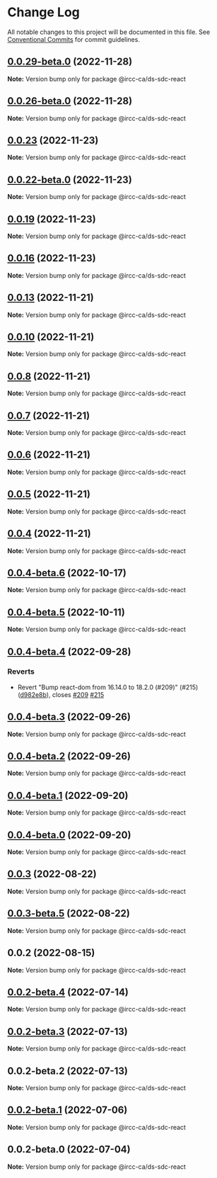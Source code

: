 # Change Log

All notable changes to this project will be documented in this file.
See [Conventional Commits](https://conventionalcommits.org) for commit guidelines.

## [0.0.29-beta.0](https://github.com/IRCC-ca/ds-sdc/compare/@ircc-ca/ds-sdc-react@0.0.26-beta.0...@ircc-ca/ds-sdc-react@0.0.29-beta.0) (2022-11-28)

**Note:** Version bump only for package @ircc-ca/ds-sdc-react

## [0.0.26-beta.0](https://github.com/IRCC-ca/ds-sdc/compare/@ircc-ca/ds-sdc-react@0.0.23...@ircc-ca/ds-sdc-react@0.0.26-beta.0) (2022-11-28)

**Note:** Version bump only for package @ircc-ca/ds-sdc-react

## [0.0.23](https://github.com/IRCC-ca/ds-sdc/compare/@ircc-ca/ds-sdc-react@0.0.19...@ircc-ca/ds-sdc-react@0.0.23) (2022-11-23)

**Note:** Version bump only for package @ircc-ca/ds-sdc-react

## [0.0.22-beta.0](https://github.com/IRCC-ca/ds-sdc/compare/@ircc-ca/ds-sdc-react@0.0.19...@ircc-ca/ds-sdc-react@0.0.22-beta.0) (2022-11-23)

**Note:** Version bump only for package @ircc-ca/ds-sdc-react

## [0.0.19](https://github.com/IRCC-ca/ds-sdc/compare/@ircc-ca/ds-sdc-react@0.0.16...@ircc-ca/ds-sdc-react@0.0.19) (2022-11-23)

**Note:** Version bump only for package @ircc-ca/ds-sdc-react

## [0.0.16](https://github.com/IRCC-ca/ds-sdc/compare/@ircc-ca/ds-sdc-react@0.0.13...@ircc-ca/ds-sdc-react@0.0.16) (2022-11-23)

**Note:** Version bump only for package @ircc-ca/ds-sdc-react

## [0.0.13](https://github.com/IRCC-ca/ds-sdc/compare/@ircc-ca/ds-sdc-react@0.0.10...@ircc-ca/ds-sdc-react@0.0.13) (2022-11-21)

**Note:** Version bump only for package @ircc-ca/ds-sdc-react

## [0.0.10](https://github.com/IRCC-ca/ds-sdc/compare/@ircc-ca/ds-sdc-react@0.0.8...@ircc-ca/ds-sdc-react@0.0.10) (2022-11-21)

**Note:** Version bump only for package @ircc-ca/ds-sdc-react

## [0.0.8](https://github.com/IRCC-ca/ds-sdc/compare/@ircc-ca/ds-sdc-react@0.0.7...@ircc-ca/ds-sdc-react@0.0.8) (2022-11-21)

**Note:** Version bump only for package @ircc-ca/ds-sdc-react

## [0.0.7](https://github.com/IRCC-ca/ds-sdc/compare/@ircc-ca/ds-sdc-react@0.0.6...@ircc-ca/ds-sdc-react@0.0.7) (2022-11-21)

**Note:** Version bump only for package @ircc-ca/ds-sdc-react

## [0.0.6](https://github.com/IRCC-ca/ds-sdc/compare/@ircc-ca/ds-sdc-react@0.0.5...@ircc-ca/ds-sdc-react@0.0.6) (2022-11-21)

**Note:** Version bump only for package @ircc-ca/ds-sdc-react

## [0.0.5](https://github.com/IRCC-ca/ds-sdc/compare/@ircc-ca/ds-sdc-react@0.0.4...@ircc-ca/ds-sdc-react@0.0.5) (2022-11-21)

**Note:** Version bump only for package @ircc-ca/ds-sdc-react

## [0.0.4](https://github.com/IRCC-ca/ds-sdc/compare/@ircc-ca/ds-sdc-react@0.0.3...@ircc-ca/ds-sdc-react@0.0.4) (2022-11-21)

**Note:** Version bump only for package @ircc-ca/ds-sdc-react

## [0.0.4-beta.6](https://github.com/IRCC-ca/ds-sdc/compare/@ircc-ca/ds-sdc-react@0.0.4-beta.5...@ircc-ca/ds-sdc-react@0.0.4-beta.6) (2022-10-17)

**Note:** Version bump only for package @ircc-ca/ds-sdc-react

## [0.0.4-beta.5](https://github.com/IRCC-ca/ds-sdc/compare/@ircc-ca/ds-sdc-react@0.0.4-beta.4...@ircc-ca/ds-sdc-react@0.0.4-beta.5) (2022-10-11)

**Note:** Version bump only for package @ircc-ca/ds-sdc-react

## [0.0.4-beta.4](https://github.com/IRCC-ca/ds-sdc/compare/@ircc-ca/ds-sdc-react@0.0.4-beta.3...@ircc-ca/ds-sdc-react@0.0.4-beta.4) (2022-09-28)

### Reverts

-   Revert "Bump react-dom from 16.14.0 to 18.2.0 (#209)" (#215) ([d982e8b](https://github.com/IRCC-ca/ds-sdc/commit/d982e8b3c51d8e6933355f89aa89ca1bbe5ebe06)), closes [#209](https://github.com/IRCC-ca/ds-sdc/issues/209) [#215](https://github.com/IRCC-ca/ds-sdc/issues/215)

## [0.0.4-beta.3](https://github.com/IRCC-ca/ds-sdc/compare/@ircc-ca/ds-sdc-react@0.0.4-beta.2...@ircc-ca/ds-sdc-react@0.0.4-beta.3) (2022-09-26)

**Note:** Version bump only for package @ircc-ca/ds-sdc-react

## [0.0.4-beta.2](https://github.com/IRCC-ca/ds-sdc/compare/@ircc-ca/ds-sdc-react@0.0.4-beta.1...@ircc-ca/ds-sdc-react@0.0.4-beta.2) (2022-09-26)

**Note:** Version bump only for package @ircc-ca/ds-sdc-react

## [0.0.4-beta.1](https://github.com/IRCC-ca/ds-sdc/compare/@ircc-ca/ds-sdc-react@0.0.4-beta.0...@ircc-ca/ds-sdc-react@0.0.4-beta.1) (2022-09-20)

**Note:** Version bump only for package @ircc-ca/ds-sdc-react

## [0.0.4-beta.0](https://github.com/IRCC-ca/ds-sdc/compare/@ircc-ca/ds-sdc-react@0.0.3...@ircc-ca/ds-sdc-react@0.0.4-beta.0) (2022-09-20)

**Note:** Version bump only for package @ircc-ca/ds-sdc-react

## [0.0.3](https://github.com/IRCC-ca/ds-sdc/compare/@ircc-ca/ds-sdc-react@0.0.3-beta.5...@ircc-ca/ds-sdc-react@0.0.3) (2022-08-22)

**Note:** Version bump only for package @ircc-ca/ds-sdc-react

## [0.0.3-beta.5](https://github.com/IRCC-ca/ds-sdc/compare/@ircc-ca/ds-sdc-react@0.0.2...@ircc-ca/ds-sdc-react@0.0.3-beta.5) (2022-08-22)

**Note:** Version bump only for package @ircc-ca/ds-sdc-react

## 0.0.2 (2022-08-15)

**Note:** Version bump only for package @ircc-ca/ds-sdc-react

## [0.0.2-beta.4](https://github.com/IRCC-ca/ds-sdc/compare/@ircc-ca/ds-sdc-react@0.0.2-beta.3...@ircc-ca/ds-sdc-react@0.0.2-beta.4) (2022-07-14)

**Note:** Version bump only for package @ircc-ca/ds-sdc-react

## [0.0.2-beta.3](https://github.com/IRCC-ca/ds-sdc/compare/@ircc-ca/ds-sdc-react@0.0.2-beta.2...@ircc-ca/ds-sdc-react@0.0.2-beta.3) (2022-07-13)

**Note:** Version bump only for package @ircc-ca/ds-sdc-react

## 0.0.2-beta.2 (2022-07-13)

**Note:** Version bump only for package @ircc-ca/ds-sdc-react

## [0.0.2-beta.1](https://github.com/IRCC-ca/ds-sdc/compare/@ircc-ca/ds-sdc-react@0.0.2-beta.0...@ircc-ca/ds-sdc-react@0.0.2-beta.1) (2022-07-06)

**Note:** Version bump only for package @ircc-ca/ds-sdc-react

## 0.0.2-beta.0 (2022-07-04)

**Note:** Version bump only for package @ircc-ca/ds-sdc-react
